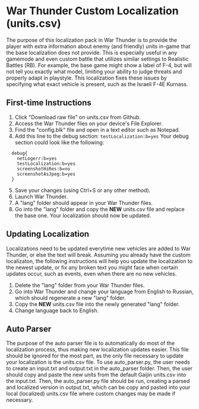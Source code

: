 # War Thunder Custom Localization (units.csv)
The purpose of this localization pack in War Thunder is to provide the player with extra information about enemy (and friendly) units in-game that the base localization does not provide. This is especially useful in any gamemode and even custom battle that utilizes similar settings to Realistic Battles (RB). For example, the base game might show a label of F-4, but will not tell you exactly what model, limiting your ability to judge threats and properly adapt in playstyle. This localization fixes these issues by specifying what exact vehicle is present, such as the Israeli F-4E Kurnass.
## First-time Instructions
1. Click "Download raw file" on units.csv from Github.
2. Access the War Thunder files on your device's File Explorer.
3. Find the "config.blk" file and open in a text editor such as Notepad.
4. Add this line to the debug section: ```testLocalization:b=yes```
   Your debug section could look like the following:
```
  debug{
    netLogerr:b=yes
    testLocalization:b=yes
    screenshotHiRes:b=no
    screenshotAsJpeg:b=yes
  }
```
5. Save your changes (using Ctrl+S or any other method).
6. Launch War Thunder.
7. A "lang" folder should appear in your War Thunder files.
8. Go into the "lang" folder and copy the **NEW** units.csv file and replace the base one.
Your localization should now be updated.
## Updating Localization
Localizations need to be updated everytime new vehicles are added to War Thunder, or else the text will break. Assuming you already have the custom localizaton, the following instructions will help you update the localization to the newest update, or fix any broken text you might face when certain updates occur, such as events, even when there are no new vehicles.
1. Delete the "lang" folder from your War Thunder files.
2. Go into War Thunder and change your language from English to Russian, which should regenerate a new "lang" folder.
3. Copy the **NEW** units.csv file into the newly generated "lang" folder.
4. Change language back to English.
## Auto Parser
The purpose of the auto parser file is to automatically do most of the localization process, thus making new localization updates easier. This file should be ignored for the most part, as the only file necessary to update your localization is the units.csv file.
To use auto_parser.py, the user needs to create an input.txt and output.txt in the auto_parser folder. Then, the user should copy and paste the new units from the default Gaijin units.csv into the input.txt. Then, the auto_parser.py file should be run, creating a parsed and localized version in output.txt, which can be copy and pasted into your local (localized) units.csv file where custom changes may be made if necessary.
